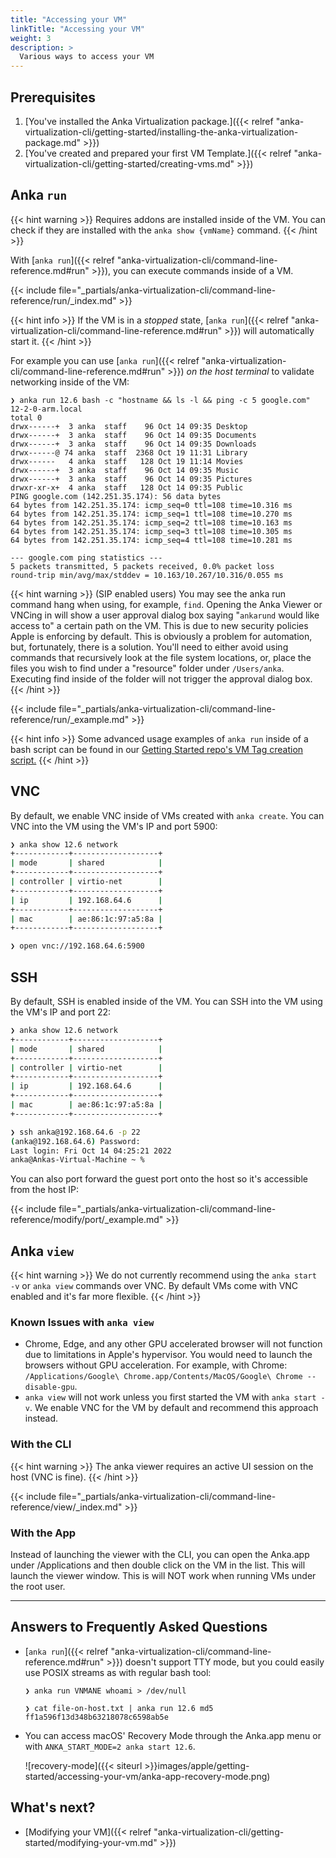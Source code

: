```yaml
---
title: "Accessing your VM"
linkTitle: "Accessing your VM"
weight: 3
description: >
  Various ways to access your VM
---
```


## Prerequisites

1. [You've installed the Anka Virtualization package.]({{< relref "anka-virtualization-cli/getting-started/installing-the-anka-virtualization-package.md" >}})
2. [You've created and prepared your first VM Template.]({{< relref "anka-virtualization-cli/getting-started/creating-vms.md" >}})

## Anka `run`

{{< hint warning >}}
Requires addons are installed inside of the VM. You can check if they are installed with the `anka show {vmName}` command.
{{< /hint >}}

With [`anka run`]({{< relref "anka-virtualization-cli/command-line-reference.md#run" >}}), you can execute commands inside of a VM.

{{< include file="_partials/anka-virtualization-cli/command-line-reference/run/_index.md" >}}

{{< hint info >}}
If the VM is in a _stopped_ state, [`anka run`]({{< relref "anka-virtualization-cli/command-line-reference.md#run" >}}) will automatically start it.
{{< /hint >}}

For example you can use [`anka run`]({{< relref "anka-virtualization-cli/command-line-reference.md#run" >}}) _on the host terminal_ to validate networking inside of the VM:

```shell
❯ anka run 12.6 bash -c "hostname && ls -l && ping -c 5 google.com"
12-2-0-arm.local
total 0
drwx------+  3 anka  staff    96 Oct 14 09:35 Desktop
drwx------+  3 anka  staff    96 Oct 14 09:35 Documents
drwx------+  3 anka  staff    96 Oct 14 09:35 Downloads
drwx------@ 74 anka  staff  2368 Oct 19 11:31 Library
drwx------   4 anka  staff   128 Oct 19 11:14 Movies
drwx------+  3 anka  staff    96 Oct 14 09:35 Music
drwx------+  3 anka  staff    96 Oct 14 09:35 Pictures
drwxr-xr-x+  4 anka  staff   128 Oct 14 09:35 Public
PING google.com (142.251.35.174): 56 data bytes
64 bytes from 142.251.35.174: icmp_seq=0 ttl=108 time=10.316 ms
64 bytes from 142.251.35.174: icmp_seq=1 ttl=108 time=10.270 ms
64 bytes from 142.251.35.174: icmp_seq=2 ttl=108 time=10.163 ms
64 bytes from 142.251.35.174: icmp_seq=3 ttl=108 time=10.305 ms
64 bytes from 142.251.35.174: icmp_seq=4 ttl=108 time=10.281 ms

--- google.com ping statistics ---
5 packets transmitted, 5 packets received, 0.0% packet loss
round-trip min/avg/max/stddev = 10.163/10.267/10.316/0.055 ms
```

{{< hint warning >}}
(SIP enabled users) You may see the anka run command hang when using, for example, `find`. Opening the Anka Viewer or VNCing in will show a user approval dialog box saying "`ankarund` would like access to" a certain path on the VM. This is due to new security policies Apple is enforcing by default. This is obviously a problem for automation, but, fortunately, there is a solution. You'll need to either avoid using commands that recursively look at the file system locations, or, place the files you wish to find under a "resource" folder under `/Users/anka`. Executing find inside of the folder will not trigger the approval dialog box.
{{< /hint >}}

{{< include file="_partials/anka-virtualization-cli/command-line-reference/run/_example.md" >}}

{{< hint info >}}
Some advanced usage examples of `anka run` inside of a bash script can be found in our [Getting Started repo's VM Tag creation script.](https://github.com/veertuinc/getting-started/blob/master/create-vm-template-tags.bash)
{{< /hint >}}

## VNC

By default, we enable VNC inside of VMs created with `anka create`. You can VNC into the VM using the VM's IP and port 5900:

```bash
❯ anka show 12.6 network
+------------+-------------------+
| mode       | shared            |
+------------+-------------------+
| controller | virtio-net        |
+------------+-------------------+
| ip         | 192.168.64.6      |
+------------+-------------------+
| mac        | ae:86:1c:97:a5:8a |
+------------+-------------------+

❯ open vnc://192.168.64.6:5900
```

## SSH

By default, SSH is enabled inside of the VM. You can SSH into the VM using the VM's IP and port 22:

```bash
❯ anka show 12.6 network
+------------+-------------------+
| mode       | shared            |
+------------+-------------------+
| controller | virtio-net        |
+------------+-------------------+
| ip         | 192.168.64.6      |
+------------+-------------------+
| mac        | ae:86:1c:97:a5:8a |
+------------+-------------------+

❯ ssh anka@192.168.64.6 -p 22
(anka@192.168.64.6) Password:
Last login: Fri Oct 14 04:25:21 2022
anka@Ankas-Virtual-Machine ~ % 
```

You can also port forward the guest port onto the host so it's accessible from the host IP:

{{< include file="_partials/anka-virtualization-cli/command-line-reference/modify/port/_example.md" >}}

## Anka `view`

{{< hint warning >}}
We do not currently recommend using the `anka start -v` or `anka view` commands over VNC. By default VMs come with VNC enabled and it's far more flexible.
{{< /hint >}}

### Known Issues with `anka view`

- Chrome, Edge, and any other GPU accelerated browser will not function due to limitations in Apple's hypervisor. You would need to launch the browsers without GPU acceleration. For example, with Chrome: `/Applications/Google\ Chrome.app/Contents/MacOS/Google\ Chrome --disable-gpu`.
- `anka view` will not work unless you first started the VM with `anka start -v`. We enable VNC for the VM by default and recommend this approach instead.

### With the CLI

{{< hint warning >}}
The anka viewer requires an active UI session on the host (VNC is fine).
{{< /hint >}}

{{< include file="_partials/anka-virtualization-cli/command-line-reference/view/_index.md" >}}

### With the App

Instead of launching the viewer with the CLI, you can open the Anka.app under /Applications and then double click on the VM in the list. This will launch the viewer window. This is will NOT work when running VMs under the root user.

---

## Answers to Frequently Asked Questions

- [`anka run`]({{< relref "anka-virtualization-cli/command-line-reference.md#run" >}}) doesn't support TTY mode, but you could easily use POSIX streams as with regular bash tool:

  ```shell
  ❯ anka run VNMANE whoami > /dev/null

  ❯ cat file-on-host.txt | anka run 12.6 md5
  ff1a596f13d348b63218078c6598ab5e
  ```

- You can access macOS' Recovery Mode through the Anka.app menu or with `ANKA_START_MODE=2 anka start 12.6`.

  ![recovery-mode]({{< siteurl >}}images/apple/getting-started/accessing-your-vm/anka-app-recovery-mode.png)

## What's next?

- [Modifying your VM]({{< relref "anka-virtualization-cli/getting-started/modifying-your-vm.md" >}})
